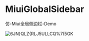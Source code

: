 # MiuiGlobalSidebar
仿-Miui全局侧边栏-Demo

![6JN}QLZ{RLJ5ULLCQ%7(5GK](https://user-images.githubusercontent.com/83915746/185276447-25f79253-bfbc-411c-9734-6c06f3bfb7a9.jpg)

